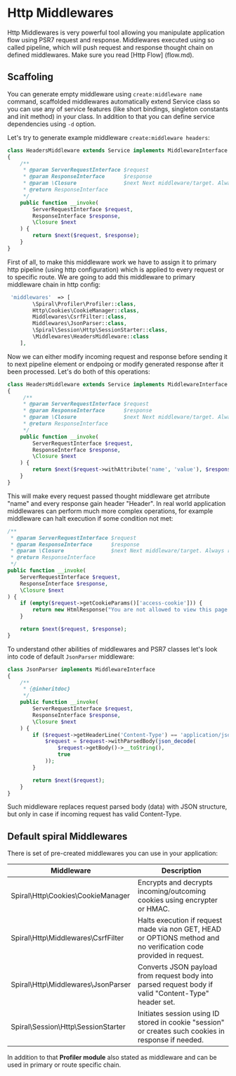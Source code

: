 # Http Middlewares
Http Middlewares is very powerful tool allowing you manipulate application flow using PSR7 request and response. Middlewares executed using so called pipeline, 
which will push request and response thought chain on defined middlewares. Make sure you read [Http Flow] (flow.md).

## Scaffoling
You can generate empty middleware using `create:middleware name` command, scaffolded middlewares automatically extend Service class so you can use any of service features (like short bindings, singleton constants and init method) in your class. In addition to that you can define service dependencies using `-d` option.

Let's try to generate example middleware `create:middleware headers`:

```php
class HeadersMiddleware extends Service implements MiddlewareInterface
{
    /**
     * @param ServerRequestInterface $request
     * @param ResponseInterface      $response
     * @param \Closure               $next Next middleware/target. Always returns ResponseInterface.
     * @return ResponseInterface
     */
    public function __invoke(
        ServerRequestInterface $request,
        ResponseInterface $response,
        \Closure $next
    ) {
        return $next($request, $response);
    }
}
```

First of all, to make this middleware work we have to assign it to primary http pipeline (using http configuration) which is applied to every request or to specific route.
We are going to add this middleware to primary middleware chain in http config:

```php
 'middlewares'  => [
        \Spiral\Profiler\Profiler::class,
        Http\Cookies\CookieManager::class,
        Middlewares\CsrfFilter::class,
        Middlewares\JsonParser::class,
        \Spiral\Session\Http\SessionStarter::class,
        \Middlewares\HeadersMiddleware::class
    ],
```

Now we can either modify incoming request and response before sending it to next pipeline element or endpoing or modify generated response after it been processed. Let's do both of this operations:

```php
class HeadersMiddleware extends Service implements MiddlewareInterface
{
     /**
     * @param ServerRequestInterface $request
     * @param ResponseInterface      $response
     * @param \Closure               $next Next middleware/target. Always returns ResponseInterface.
     * @return ResponseInterface
     */
    public function __invoke(
        ServerRequestInterface $request,
        ResponseInterface $response,
        \Closure $next
    ) {
        return $next($request->withAttribute('name', 'value'), $response)->withHeader('Header', 'value');
    }
}
```

This will make every request passed thought middleware get atrribute "name" and every response gain header "Header". In real world application middlewares can perform
much more complex operations, for example middleware can halt execution if some condition not met:

```php
/**
 * @param ServerRequestInterface $request
 * @param ResponseInterface      $response
 * @param \Closure               $next Next middleware/target. Always returns ResponseInterface.
 * @return ResponseInterface
 */
public function __invoke(
    ServerRequestInterface $request,
    ResponseInterface $response, 
    \Closure $next
) {
    if (empty($request->getCookieParams()['access-cookie'])) {
        return new HtmlResponse("You are not allowed to view this page.", 412);
    }

    return $next($request, $response);
}
```

To understand other abilities of middlewares and PSR7 classes let's look into code of default `JsonParser` middleware:

```php
class JsonParser implements MiddlewareInterface
{
    /**
     * {@inheritdoc}
     */
    public function __invoke(
        ServerRequestInterface $request,
        ResponseInterface $response,
        \Closure $next
    ) {
        if ($request->getHeaderLine('Content-Type') == 'application/json') {
            $request = $request->withParsedBody(json_decode(
                $request->getBody()->__toString(),
                true
            ));
        }

        return $next($request);
    }
}
```

Such middleware replaces request parsed body (data) with JSON structure, but only in case if incoming request has valid Content-Type.

## Default spiral Middlewares
There is set of pre-created middlewares you can use in your application:

| Middleware                                | Description 
| ---                                       | ---         
| Spiral\Http\Cookies\CookieManager         | Encrypts and decrypts incoming/outcoming cookies using encrypter or HMAC.                                         
| Spiral\Http\Middlewares\CsrfFilter        | Halts execution if request made via non GET, HEAD or OPTIONS method and no verification code provided in request. 
| Spiral\Http\Middlewares\JsonParser        | Converts JSON payload from request body into parsed request body if valid "Content-Type" header set.              
| Spiral\Session\Http\SessionStarter        | Initiates session using ID stored in cookie "session" or creates such cookies in response if needed.              

In addition to that **Profiler module** also stated as middleware and can be used in primary or route specific chain.
